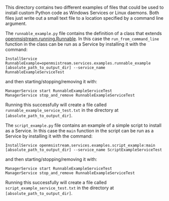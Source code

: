 This directory contains two different examples of files that could be used to install custom Python code as Windows Services or Linux daemons. Both files just write out a small text file to a location specified by a command line argument. 

The `runnable_example.py` file contains the definition of a class that extends [openmsistream.running.Runnable](../../running/runnable.py). In this case the `run_from_command_line` function in the class can be run as a Service by installing it with the command:

```
InstallService RunnableExample=openmsistream.services.examples.runnable_example [absolute_path_to_output_dir] --service_name RunnableExampleServiceTest
```

and then starting/stopping/removing it with:

```
ManagerService start RunnableExampleServiceTest
ManagerService stop_and_remove RunnableExampleServiceTest
```

Running this successfully will create a file called `runnable_example_service_test.txt` in the directory at `[absolute_path_to_output_dir]`.

The `script_example.py` file contains an example of a simple script to install as a Service. In this case the `main` function in the script can be run as a Service by installing it with the command:

```
InstallService openmsistream.services.examples.script_example:main [absolute_path_to_output_dir] --service_name ScriptExampleServiceTest
```

and then starting/stopping/removing it with:

```
ManagerService start RunnableExampleServiceTest
ManagerService stop_and_remove RunnableExampleServiceTest
```

Running this successfully will create a file called `script_example_service_test.txt` in the directory at `[absolute_path_to_output_dir]`.
